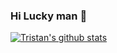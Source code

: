 ### Hi Lucky man 👋

<!--
**trojan20161207/trojan20161207** is a ✨ _special_ ✨ repository because its `README.md` (this file) appears on your GitHub profile.

Here are some ideas to get you started:

- 🔭 I’m currently working on ...
- 🌱 I’m currently learning ...
- 👯 I’m looking to collaborate on ...
- 🤔 I’m looking for help with ...
- 💬 Ask me about ...
- 📫 How to reach me: ...
- 😄 Pronouns: ...
- ⚡ Fun fact: ...
-->

[![Tristan's github stats](https://github-readme-stats.vercel.app/api?username=trojan20161207)](https://github.com/trojan20161207)
